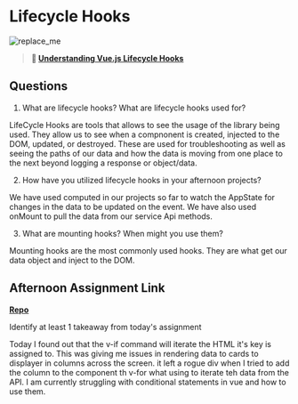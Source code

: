 # Lifecycle Hooks

![replace_me](https://codeworks.blob.core.windows.net/public/assets/img/illustrations/placeholder.svg)

> **📖 [Understanding Vue.js Lifecycle Hooks](https://codeworksacademy.com/fs-student-guide/resources/wk6/03-Vue-Lifecycle-Hooks)**

## Questions

1. What are lifecycle hooks? What are lifecycle hooks used for?

LifeCycle Hooks are tools that allows to see the usage of the library being used. They allow us to see when a compnonent is created, injected to the DOM, updated, or destroyed. These are used for troubleshooting as well as seeing the paths of our data and how the data is moving from one place to the next beyond logging a response or object/data. 

2. How have you utilized lifecycle hooks in your afternoon projects?

We have used computed in our projects so far to watch the AppState for changes in the data to be updated on the event.  We have also used onMount to pull the data from our service Api methods.

3. What are mounting hooks? When might you use them?

Mounting hooks are the most commonly used hooks. They are what get our data object and inject to the DOM. 

## Afternoon Assignment Link

**[Repo](https://github.com/havenfricke/afternoonchallenge030922_v2)**

Identify at least 1 takeaway from today's assignment

Today I found out that the v-if command will iterate the HTML it's key is assigned to. This was giving me issues in rendering data to cards to displayer in columns across the screen. it left a rogue div when I tried to add the column to the component th v-for what using to iterate teh data from the API. I am currently struggling with conditional statements in vue and how to use them. 